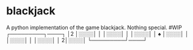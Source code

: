 # blackjack
A python implementation of the game blackjack.
Nothing special.
#WIP
┌─────────┐────┐
│2        │░░░░│
│         │░░░░│
│         │░░░░│
│    ♠    │░░░░│
│         │░░░░│
│         │░░░░│
│        2│░░░░│
└─────────┘────┘